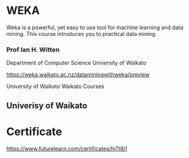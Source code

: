 # WEKA
 Weka is a powerful, yet easy to use tool for machine learning and data mining. This course introduces you to practical data mining.
### Prof Ian H. Witten 
Department of Computer Science 
University of Waikato

https://weka.waikato.ac.nz/dataminingwithweka/preview

University of Waikato Waikato Courses
## Univerisy of Waikato
# Certificate
https://www.futurelearn.com/certificates/hj7t8j1
